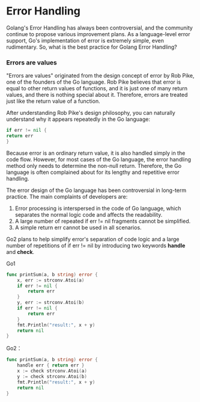 # Error Handling

Golang's Error Handling has always been controversial, and the community continue to propose various improvement plans. As a language-level error support, Go's implementation of error is extremely simple, even rudimentary. So, what is the best practice for Golang Error Handling?

### Errors are values

"Errors are values" originated from the design concept of error by Rob Pike, one of the founders of the Go language. Rob Pike believes that error is equal to other return values of functions, and it is just one of many return values, and there is nothing special about it. Therefore, errors are treated just like the return value of a function.

After understanding Rob Pike's design philosophy, you can naturally understand why it appears repeatedly in the Go language:

```go
if err != nil {
return err
}
```

Because error is an ordinary return value, it is also handled simply in the code flow. However, for most cases of the Go language, the error handling method only needs to determine the non-null return. Therefore, the Go language is often complained about for its lengthy and repetitive error handling.



The error design of the Go language has been controversial in long-term practice. The main complaints of developers are:

1. Error processing is interspersed in the code of Go language, which separates the normal logic code and affects the readability.
2. A large number of repeated if err != nil fragments cannot be simplified.
3. A simple return err cannot be used in all scenarios.



Go2 plans to help simplify error's separation of code logic and a large number of repetitions of if err != nil by introducing two keywords **handle** and **check**.

Go1

```go
func printSum(a, b string) error {
	x, err := strconv.Atoi(a)
	if err != nil {
		return err
	}
	y, err := strconv.Atoi(b)
	if err != nil {
		return err
	}
	fmt.Println("result:", x + y)
	return nil
}
```

Go2：

```go
func printSum(a, b string) error {
	handle err { return err }
	x := check strconv.Atoi(a)
	y := check strconv.Atoi(b)
	fmt.Println("result:", x + y)
	return nil
}
```